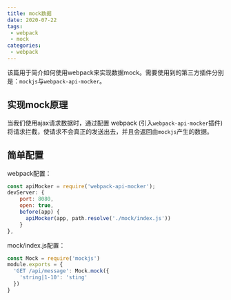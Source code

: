 ```yaml
---
title: mock数据
date: 2020-07-22
tags:
 - webpack
 - mock
categories: 
 - webpack
---
```


该篇用于简介如何使用webpack来实现数据mock。需要使用到的第三方插件分别是：`mockjs`与`webpack-api-mocker`。

<!-- more -->

## 实现mock原理
当我们使用ajax请求数据时，通过配置 webpack (引入`webpack-api-mocker`插件) 将请求拦截，使请求不会真正的发送出去，并且会返回由`mockjs`产生的数据。

## 简单配置

webpack配置：
```js
const apiMocker = require('webpack-api-mocker');
devServer: {
    port: 8080,
    open: true,
    before(app) {
      apiMocker(app, path.resolve('./mock/index.js'))
    }
},
```

mock/index.js配置：
```js
const Mock = require('mockjs')
module.exports = {
  'GET /api/message': Mock.mock({
    'string|1-10': 'sting'
  })
}
```
